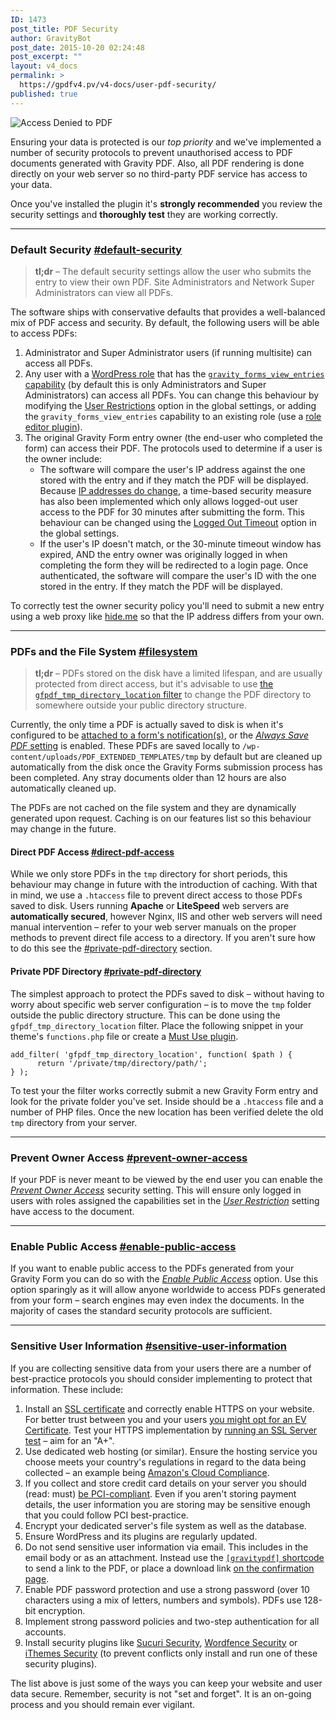 ```yaml
---
ID: 1473
post_title: PDF Security
author: GravityBot
post_date: 2015-10-20 02:24:48
post_excerpt: ""
layout: v4_docs
permalink: >
  https://gpdfv4.pv/v4-docs/user-pdf-security/
published: true
---
```

<img src="https://gpdfv4.pv/app/uploads/2015/10/access-denied.png" alt="Access Denied to PDF" />

Ensuring your data is protected is our <em>top priority</em> and we've implemented a number of security protocols to prevent unauthorised access to PDF documents generated with Gravity PDF. Also, all PDF rendering is done directly on your web server so no third-party PDF service has access to your data.

Once you've installed the plugin it's <strong>strongly recommended</strong> you review the security settings and <strong>thoroughly test</strong> they are working correctly.

<hr />

<h3>Default Security <a href="#default-security" title="" id="default-security">#default-security</a></h3>

<blockquote>
  <strong>tl;dr</strong> – The default security settings allow the user who submits the entry to view their own PDF. Site Administrators and Network Super Administrators can view all PDFs.
</blockquote>

The software ships with conservative defaults that provides a well-balanced mix of PDF access and security. By default, the following users will be able to access PDFs:

<ol>
<li>Administrator and Super Administrator users (if running multisite) can access all PDFs.</li>
<li>Any user with a <a href="https://codex.wordpress.org/Roles_and_Capabilities">WordPress role</a> that has the <a href="https://www.gravityhelp.com/documentation/article/role-management-guide/"><code>gravity_forms_view_entries</code> capability</a> (by default this is only Administrators and Super Administrators) can access all PDFs. You can change this behaviour by modifying the <a href="https://gpdfv4.pv/v4-docs/global-settings/#user-restriction">User Restrictions</a> option in the global settings, or adding the <code>gravity_forms_view_entries</code> capability to an existing role (use a <a href="https://wordpress.org/plugins/user-role-editor/">role editor plugin</a>).</li>
<li>The original Gravity Form entry owner (the end-user who completed the form) can access their PDF. The protocols used to determine if a user is the owner include:

<ul>
<li>The software will compare the user's IP address against the one stored with the entry and if they match the PDF will be displayed. Because <a href="http://whatismyipaddress.com/keeps-changing">IP addresses do change</a>, a time-based security measure has also been implemented which only allows logged-out user access to the PDF for 30 minutes after submitting the form. This behaviour can be changed using the <a href="https://gpdfv4.pv/v4-docs/global-settings/#logged-out-timeout">Logged Out Timeout</a> option in the global settings. </li>
<li>If the user's IP doesn't match, or the 30-minute timeout window has expired, AND the entry owner was originally logged in when completing the form they will be redirected to a login page. Once authenticated, the software will compare the user's ID with the one stored in the entry. If they match the PDF will be displayed.</li>
</ul></li>
</ol>

To correctly test the owner security policy you'll need to submit a new entry using a web proxy like <a href="https://hide.me/en/proxy">hide.me</a> so that the IP address differs from your own.

<hr />

<h3>PDFs and the File System <a href="#filesystem" title="" id="filesystem">#filesystem</a></h3>

<blockquote>
  <strong>tl;dr</strong> – PDFs stored on the disk have a limited lifespan, and are usually protected from direct access, but it's advisable to use <a href="#">the <code>gfpdf_tmp_directory_location</code> filter</a> to change the PDF directory to somewhere outside your public directory structure.
</blockquote>

Currently, the only time a PDF is actually saved to disk is when it's configured to be <a href="https://gpdfv4.pv/v4-docs/setup-pdf/#notifications">attached to a form's notification(s)</a>, or the <a href="https://gpdfv4.pv/v4-docs/setup-pdf/#save-pdf"><em>Always Save PDF</em> setting</a> is enabled. These PDFs are saved locally to <code>/wp-content/uploads/PDF_EXTENDED_TEMPLATES/tmp</code> by default but are cleaned up automatically from the disk once the Gravity Forms submission process has been completed. Any stray documents older than 12 hours are also automatically cleaned up.

The PDFs are not cached on the file system and they are dynamically generated upon request. Caching is on our features list so this behaviour may change in the future.

<h4>Direct PDF Access <a href="#direct-pdf-access" title="" id="direct-pdf-access">#direct-pdf-access</a></h4>

While we only store PDFs in the <code>tmp</code> directory for short periods, this behaviour may change in future with the introduction of caching. With that in mind, we use a <code>.htaccess</code> file to prevent direct access to those PDFs saved to disk. Users running <strong>Apache</strong> or <strong>LiteSpeed</strong> web servers are <strong>automatically secured</strong>, however Nginx, IIS and other web servers will need manual intervention – refer to your web server manuals on the proper methods to prevent direct file access to a directory. If you aren't sure how to do this see the <a href="#private-pdf-directory">#private-pdf-directory</a> section.

<h4>Private PDF Directory <a href="#private-pdf-directory" title="" id="private-pdf-directory">#private-pdf-directory</a></h4>

The simplest approach to protect the PDFs saved to disk – without having to worry about specific web server configuration – is to move the <code>tmp</code> folder outside the public directory structure. This can be done using the <code>gfpdf_tmp_directory_location</code> filter. Place the following snippet in your theme's <code>functions.php</code> file or create a <a href="https://codex.wordpress.org/Must_Use_Plugins">Must Use plugin</a>.

<pre><code class="php">add_filter( 'gfpdf_tmp_directory_location', function( $path ) {
      return '/private/tmp/directory/path/';
} );
</code></pre>

To test your the filter works correctly submit a new Gravity Form entry and look for the private folder you've set. Inside should be a <code>.htaccess</code> file and a number of PHP files. Once the new location has been verified delete the old <code>tmp</code> directory from your server.

<hr />

<h3>Prevent Owner Access <a href="#prevent-owner-access" title="" id="prevent-owner-access">#prevent-owner-access</a></h3>

If your PDF is never meant to be viewed by the end user you can enable the <a href="#"><em>Prevent Owner Access</em></a> security setting. This will ensure only logged in users with roles assigned the capabilities set in the <a href="https://gpdfv4.pv/v4-docs/global-settings/#user-restriction"><em>User Restriction</em></a> setting have access to the document.

<hr />

<h3>Enable Public Access <a href="#enable-public-access" title="" id="enable-public-access">#enable-public-access</a></h3>

If you want to enable public access to the PDFs generated from your Gravity Form you can do so with the <a href="#"><em>Enable Public Access</em></a> option. Use this option sparingly as it will allow anyone worldwide to access PDFs generated from your form – search engines may even index the documents. In the majority of cases the standard security protocols are sufficient.

<hr />

<h3>Sensitive User Information <a href="#sensitive-user-information" title="" id="sensitive-user-information">#sensitive-user-information</a></h3>

If you are collecting sensitive data from your users there are a number of best-practice protocols you should consider implementing to protect that information. These include:

<ol>
<li>Install an <a href="https://www.namecheap.com/support/knowledgebase/article.aspx/786/38/what-is-an-ssl-certificate-and-what-is-it-used-for">SSL certificate</a> and correctly enable HTTPS on your website. For better trust between you and your users <a href="https://www.namecheap.com/security/ssl-certificates/extended-validation.aspx">you might opt for an EV Certificate</a>. Test your HTTPS implementation by <a href="https://www.ssllabs.com/ssltest/">running an SSL Server test</a> – aim for an "A+".</li>
<li>Use dedicated web hosting (or similar). Ensure the hosting service you choose meets your country's regulations in regard to the data being collected – an example being <a href="http://aws.amazon.com/compliance/">Amazon's Cloud Compliance</a>. </li>
<li>If you collect and store credit card details on your server you should (read: must) <a href="https://www.pcisecuritystandards.org/merchants/">be PCI-compliant</a>. Even if you aren't storing payment details, the user information you are storing may be sensitive enough that you could follow PCI best-practice. </li>
<li>Encrypt your dedicated server's file system as well as the database. </li>
<li>Ensure WordPress and its plugins are regularly updated. </li>
<li>Do not send sensitive user information via email. This includes in the email body or as an attachment. Instead use the <a href="https://gpdfv4.pv/v4-docs/shortcodes/#notifications"><code>[gravitypdf]</code> shortcode</a> to send a link to the PDF, or place a download link <a href="https://gpdfv4.pv/v4-docs/shortcodes/#confirmation">on the confirmation page</a>.</li>
<li>Enable PDF password protection and use a strong password (over 10 characters using a mix of letters, numbers and symbols). PDFs use 128-bit encryption. </li>
<li>Implement strong password policies and two-step authentication for all accounts. </li>
<li>Install security plugins like <a href="https://wordpress.org/plugins/sucuri-scanner/">Sucuri Security</a>, <a href="https://wordpress.org/plugins/wordfence/">Wordfence Security</a> or <a href="https://wordpress.org/plugins/better-wp-security/">iThemes Security</a> (to prevent conflicts only install and run one of these security plugins).</li>
</ol>

The list above is just some of the ways you can keep your website and user data secure. Remember, security is not "set and forget". It is an on-going process and you should remain ever vigilant.